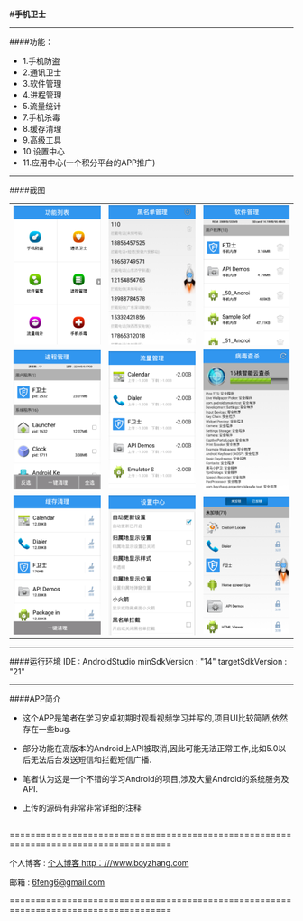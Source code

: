 #__手机卫士__
***
####功能：
- 	1.手机防盗
-	2.通讯卫士
-	3.软件管理
-	4.进程管理
-	5.流量统计
-	7.手机杀毒
-	8.缓存清理
-	9.高级工具
-	10.设置中心
-	11.应用中心(一个积分平台的APP推广)

***
####截图
<table>
<tr>
<td><img src='https://github.com/paifeng/resource/blob/master/2016-03-12_220600.png' /></td>
<td><img src='https://github.com/paifeng/resource/blob/master/2016-03-12_231356.png' /></td>
<td><img src='https://github.com/paifeng/resource/blob/master/2016-03-12_232235.png' /></td>
</tr>
<tr>
<td><img src='https://github.com/paifeng/resource/blob/master/2016-03-12_232254.png' /></td>
<td><img src='https://github.com/paifeng/resource/blob/master/2016-03-12_232308.png' /></td>
<td><img src='https://github.com/paifeng/resource/blob/master/2016-03-12_232336.png' /></td>
</tr>
<tr>
<td><img src='https://github.com/paifeng/resource/blob/master/2016-03-12_232353.png' /></td>
<td><img src='https://github.com/paifeng/resource/blob/master/2016-03-12_232422.png' /></td>
<td><img src='https://github.com/paifeng/resource/blob/master/2016-03-12_232522.png' /></td>
</tr>
</table>

***
####运行环境
		IDE : AndroidStudio
		minSdkVersion : "14"
		targetSdkVersion : "21"
***
####APP简介
>
-	这个APP是笔者在学习安卓初期时观看视频学习并写的,项目UI比较简陋,依然存在一些bug.
>
-	部分功能在高版本的Android上API被取消,因此可能无法正常工作,比如5.0以后无法后台发送短信和拦截短信广播.
>
-	笔者认为这是一个不错的学习Android的项目,涉及大量Android的系统服务及API.
>
-	上传的源码有非常非常详细的注释


##
=====================================================================================

个人博客 : <a href='http：//www.boyzhang.com'>个人博客 http：///www.boyzhang.com</a>
 
邮箱	 : 6feng6@gmail.com

=====================================================================================